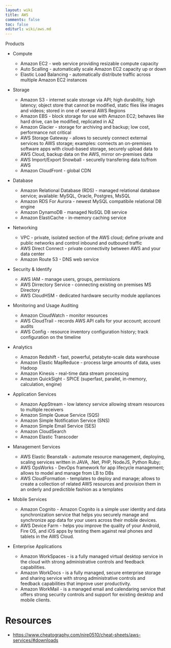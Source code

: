 ```yaml
---
layout: wiki
title: AWS
comments: false
toc: false
editurl: wiki/aws.md
---
```


Products

* Compute
  * Amazon EC2 - web service providing resizable compute capacity
  * Auto Scalling - automatically scale Amazon EC2 capacity up or down
  * Elastic Load Balancing - automatically distribute traffic across multiple Amazon EC2 instances
  
* Storage
  * Amazon S3 - internet scale storage via API; high durability, high latency; object store that cannot be modified, static flies like images and videos; stored in one of several AWS Regions
  * Amazon EBS - block storage for use with Amazon EC2; behaves like hard drive, can be modified, replicated in AZ
  * Amazon Glacier - storage for archiving and backup; low cost, performance not critical
  * AWS Storage Gateway - allows to securely connect external services to AWS storage; examples: connects an on-premises software apps with cloud-based storage, securely upload data to AWS Cloud, backup data on the AWS, mirror on-premises data
  * AWS Import/Export Snowball - securelly transfering data to/from AWS
  * Amazon CloudFront - global CDN

* Database
  * Amazon Relational Database (RDS) - managed relational database service; available: MySQL, Oracle, Postgres, MsSQL
  * Amazon RDS For Aurora - newest MySQL compatibile relational DB engine
  * Amazon DynamoDB - managed NoSQL DB service
  * Amazon ElastiCache - in-memory caching service

* Networking
  * VPC - private, isolated section of the AWS cloud; define private and public networks and control inbound and outbound traffic
  * AWS Direct Connect - private connectivity between AWS and your data center
  * Amazon Route 53 - DNS web service

* Security & Identify
  * AWS IAM - manage users, groups, permissions
  * AWS Dirrectory Service - connecting existing on premises MS Directory
  * AWS CloudHSM - dedicated hardware security module appliances

* Monitoring and Usage Auditing
  * Amazon CloudWatch - monitor resources
  * AWS CloudTrail - records AWS API calls for your account; account audits
  * AWS Config - resource inventory configuration history; track configuration on the timeline

* Analytics
  * Amazon Redshift - fast, powerful, petabyte-scale data warehouse
  * Amazon Elastic MapReduce - process large amounts of data, uses Hadoop
  * Amazon Kinesis - real-time data stream processing
  * Amazon QuickSight - SPICE (superfast, parallel, in-memory, calculation, engine)
  
* Application Services
  * Amazon AppStream - low latency service allowing stream resources to multiple receivers
  * Amazon Simple Queue Service (SQS)
  * Amazon Simple Notification Service (SNS)
  * Amazon Simple Email Service (SES)
  * Amazon CloudSearch
  * Amazon Elastic Transcoder

* Management Services
  * AWS Elastic Beanstalk - automate resource management, deploying, scaling services written in JAVA, .Net, PHP, NodeJS, Python Ruby; 
  * AWS OpsWorks - DevOps framework for app lifecycle management; allows to model and manage from LB to DBs
  * AWS CloudFormation - templates to deploy and manage; allows to create a collection of related AWS resources and provision them in an orderly and predictible fashion as a templates

* Mobile Services
  * Amazon Cognito - Amazon Cognito is a simple user identity and data synchronization service that helps you securely manage and synchronize app data for your users across their mobile devices.
  * AWS Device Farm - helps you improve the quality of your Android, Fire OS, and iOS apps by testing them against real phones and tablets in the AWS Cloud.

* Enterprise Applications
  * Amazon WorkSpaces - is a fully managed virtual desktop service in the cloud with strong administrative controls and feedback capabilities.
  * Amazon WorkDocs - is a fully managed, secure enterprise storage and sharing service with strong administrative controls and feedback capabilities that improve user productivity.
  * Amazon WorkMail - is a managed email and calendaring service that offers strong security controls and support for existing desktop and mobile clients.

# Resources

* https://www.cheatography.com/nire0510/cheat-sheets/aws-services/#downloads
